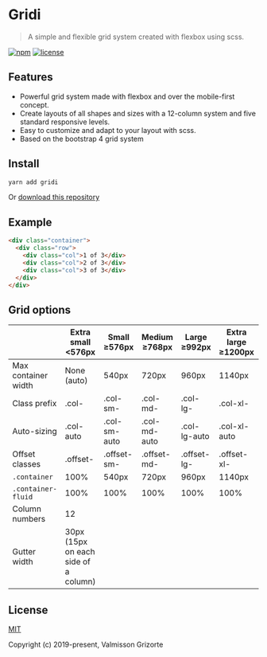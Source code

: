 # Gridi

> A simple and flexible grid system created with flexbox using scss.

[![npm][npm-shields]][npm-package]
[![license][license-shields]][license-file]


## Features

* Powerful grid system made with flexbox and over the mobile-first concept.
* Create layouts of all shapes and sizes with a 12-column system and five standard responsive levels.
* Easy to customize and adapt to your layout with scss.
* Based on the bootstrap 4 grid system

## Install

```sh
yarn add gridi
```

Or [download this repository][download-zip]


## Example

```html
<div class="container">
  <div class="row">
    <div class="col">1 of 3</div>
    <div class="col">2 of 3</div>
    <div class="col">3 of 3</div>
  </div>
</div>
```

## Grid options

| | Extra small <576px  | Small ≥576px | Medium ≥768px | Large ≥992px | Extra large ≥1200px | xxLarge ≥1400px |
| --- | --- | --- | --- | --- | --- | --- |
| Max container width | None (auto) | 540px | 720px | 960px | 1140px | 1320px |
| Class prefix | .col- | .col-sm- | .col-md- | .col-lg- | .col-xl- | .col-xxl- |
| Auto-sizing | .col-auto | .col-sm-auto | .col-md-auto | .col-lg-auto | .col-xl-auto | .col-xxl-auto |
| Offset classes | .offset- | .offset-sm- | .offset-md- | .offset-lg- | .offset-xl- | .offset-xxl- |
| `.container` | 100% | 540px | 720px | 960px | 1140px | 1320px |
| `.container-fluid` | 100% | 100% | 100% | 100% | 100% | 100% |
| Column numbers | 12
| Gutter width | 30px (15px on each side of a column)

## License

[MIT](LICENSE)

Copyright (c) 2019-present, Valmisson Grizorte

[npm-shields]: https://img.shields.io/npm/v/gridi.svg
[license-shields]: https://img.shields.io/badge/license-MIT-green
[download-zip]: https://github.com/valmisson/gridi/archive/refs/heads/master.zip
[npm-package]: https://www.npmjs.com/package/gridi
[license-file]: https://github.com/valmisson/gridi/blob/master/LICENSE
